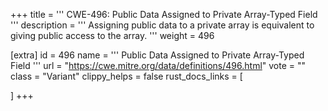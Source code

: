 +++
title = '''
CWE-496: Public Data Assigned to Private Array-Typed Field
'''
description	= '''
Assigning public data to a private array is equivalent to giving public access to the array.
'''
weight = 496

[extra]
id = 496
name = '''
Public Data Assigned to Private Array-Typed Field
'''
url = "https://cwe.mitre.org/data/definitions/496.html"
vote = ""
class = "Variant"
clippy_helps = false
rust_docs_links = [
	
]
+++
